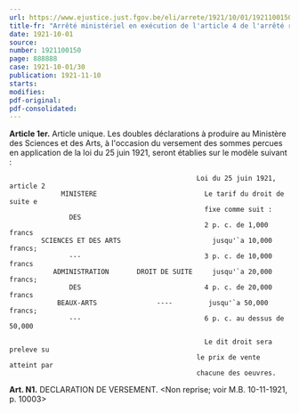 ```yaml
---
url: https://www.ejustice.just.fgov.be/eli/arrete/1921/10/01/1921100150/justel
title-fr: "Arrêté ministériel en exécution de l'article 4 de l'arrêté royal du 23 septembre 1921."
date: 1921-10-01
source:
number: 1921100150
page: 888888
case: 1921-10-01/30
publication: 1921-11-10
starts:
modifies:
pdf-original:
pdf-consolidated:
---
```


**Article 1er.** Article unique. Les doubles déclarations à produire au Ministère des Sciences et des Arts, à l'occasion du versement des sommes percues en application de la loi du 25 juin 1921, seront établies sur le modèle suivant :

```
                                               Loi du 25 juin 1921, article 2
             MINISTERE                           Le tarif du droit de suite e
                                                 fixe comme suit :
               DES
                                                 2 p. c. de 1,000 francs
        SCIENCES ET DES ARTS                       jusqu'`a 10,000 francs;
               ---                               3 p. c. de 10,000 francs
           ADMINISTRATION       DROIT DE SUITE     jusqu'`a 20,000 francs;
               DES                               4 p. c. de 20,000 francs
            BEAUX-ARTS               ----         jusqu'`a 50,000 francs;
               ---                               6 p. c. au dessus de 50,000 
       
                                                 Le dit droit sera preleve su
                                               le prix de vente atteint par
                                               chacune des oeuvres.
```



**Art. N1.** DECLARATION DE VERSEMENT. <Non reprise; voir M.B. 10-11-1921, p. 10003>
